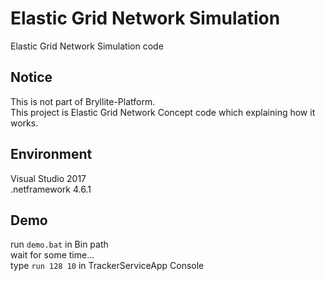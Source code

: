 # Elastic Grid Network Simulation
Elastic Grid Network Simulation code  

## Notice
This is not part of Bryllite-Platform.  
This project is Elastic Grid Network Concept code which explaining how it works.  

## Environment
Visual Studio 2017  
.netframework 4.6.1  

## Demo
run `demo.bat` in Bin path  
wait for some time...  
type `run 128 10` in TrackerServiceApp Console
